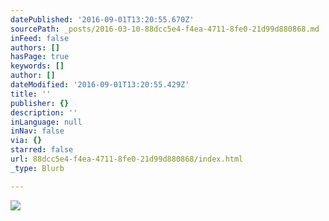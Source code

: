 ```yaml
---
datePublished: '2016-09-01T13:20:55.670Z'
sourcePath: _posts/2016-03-10-88dcc5e4-f4ea-4711-8fe0-21d99d880868.md
inFeed: false
authors: []
hasPage: true
keywords: []
author: []
dateModified: '2016-09-01T13:20:55.429Z'
title: ''
publisher: {}
description: ''
inLanguage: null
inNav: false
via: {}
starred: false
url: 88dcc5e4-f4ea-4711-8fe0-21d99d880868/index.html
_type: Blurb

---
```

![](https://s3-us-west-2.amazonaws.com/the-grid-img/p/8e7a6d6a432eafd9bb0d990d4f47b5dfd3265555.jpg)